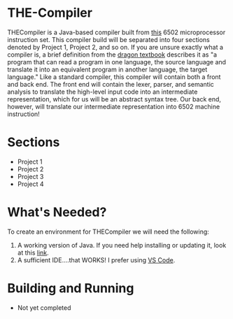 # THE-Compiler

THECompiler is a Java-based compiler built from [this](https://www.labouseur.com/commondocs/6502alan-instruction-set.pdf) 6502 microprocessor instruction set. This compiler build will be separated into four sections denoted by Project 1, Project 2, and so on. If you are unsure exactly what a compiler is, a brief definition from the [dragon textbook](https://www.amazon.com/Compilers-Principles-Techniques-Tools-Edition/dp/0321486811) describes it as "a program that can read a program in one lan­guage, the source language and translate it into an equivalent program in another language, the target language." Like a standard compiler, this compiler will contain both a front and back end. The front end will contain the lexer, parser, and semantic analysis to translate the high-level input code into an intermediate representation, which for us will be an abstract syntax tree. Our back end, however, will translate our intermediate representation into 6502 machine instruction!

# Sections
- Project 1
- Project 2
- Project 3
- Project 4

# What's Needed?
To create an environment for THECompiler we will need the following:

1. A working version of Java. If you need help installing or updating it, look at this [link](https://www.java.com/en/download/help/download_options.html).
2. A sufficient IDE....that WORKS! I prefer using [VS Code](https://code.visualstudio.com/download).

# Building and Running
  - Not yet completed
